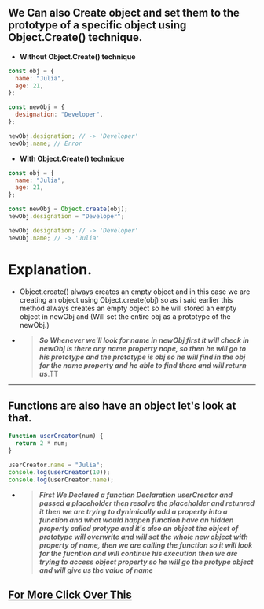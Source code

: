 ## We Can also Create object and set them to the prototype of a specific object using Object.Create() technique.

- **Without Object.Create() technique**
```javascript
const obj = {
  name: "Julia",
  age: 21,
};

const newObj = {
  designation: "Developer",
};

newObj.designation; // -> 'Developer'
newObj.name; // Error
```

- **With Object.Create() technique**
```javascript
const obj = {
  name: "Julia",
  age: 21,
};

const newObj = Object.create(obj);
newObj.designation = "Developer";

newObj.designation; // -> 'Developer'
newObj.name; // -> 'Julia'
```

# Explanation.

* Object.create() always creates an empty object and in this case we are creating an object using Object.create(obj) so as i said earlier this method always creates an empty object so he will stored an empty object in newObj and (Will set the entire obj as a prototype of the newObj.)

- > **_So Whenever we'll look for name in newObj first it will check in newObj is there any name property nope, so then he will go to his prototype and the prototype is obj so he will find in the obj for the name property and he able to find there and will return us_**.TT

---

## Functions are also have an object let's look at that.

```javascript
function userCreator(num) {
  return 2 * num;
}

userCreator.name = "Julia";
console.log(userCreator(10));
console.log(userCreator.name);
```
- > **_First We Declared a function Declaration userCreator and passed a placeholder then resolve the placeholder and retunred it then we are trying to dynimically add a property into a function and what would happen function have an hidden property called protype and it's also an object the object of prototype will overwrite and will set the whole new object with property of name, then we are calling the function so it will look for the fucntion and will continue his execution then we are trying to access object property so he will go the protype object and will give us the value of name_**

## [For More Click Over This](../js/prototypes%20%26%20new/)
